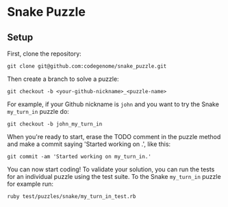 # Snake Puzzle

## Setup

First, clone the repository:

    git clone git@github.com:codegenome/snake_puzzle.git

Then create a branch to solve a puzzle: 

    git checkout -b <your-github-nickname>_<puzzle-name>

For example, if your Github nickname is `john` and you want to try the
Snake `my_turn_in` puzzle do:

    git checkout -b john_my_turn_in

When you're ready to start, erase the TODO comment in the puzzle method
and make a commit saying 'Started working on <puzzle-name>.', like this:

    git commit -am 'Started working on my_turn_in.'

You can now start coding! To validate your solution, you can run the
tests for an individual puzzle using the test suite. To the Snake
`my_turn_in` puzzle for example run:

    ruby test/puzzles/snake/my_turn_in_test.rb
